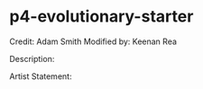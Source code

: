 # p4-evolutionary-starter

Credit: Adam Smith
Modified by: Keenan Rea

Description:

Artist Statement:

